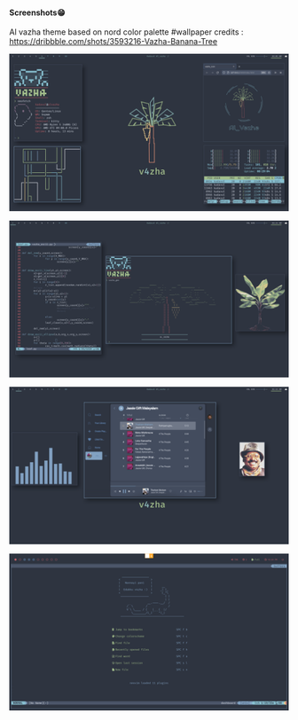 #### **Screenshots😁**
Al vazha theme based on nord color palette
#wallpaper credits : 
https://dribbble.com/shots/3593216-Vazha-Banana-Tree

![vazha1](https://github.com/v4zha/vazha_dots/blob/master/screenshots/v2.png)

![vazha3](https://github.com/v4zha/vazha_dots/blob/master/screenshots/v3.png)

![vazha2](https://github.com/v4zha/vazha_dots/blob/master/screenshots/v1.png)

![vazha4](https://github.com/v4zha/vazha_dots/blob/master/screenshots/v4.png)
